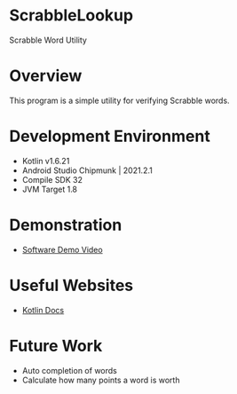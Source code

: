 # ScrabbleLookup
Scrabble Word Utility

# Overview
This program is a simple utility for verifying Scrabble words.

# Development Environment
* Kotlin v1.6.21
* Android Studio Chipmunk | 2021.2.1
* Compile SDK 32
* JVM Target 1.8

# Demonstration
* [Software Demo Video](https://youtu.be/rv-mRvRsrt0)

# Useful Websites
* [Kotlin Docs](https://kotlinlang.org/docs/home.html)

# Future Work
* Auto completion of words
* Calculate how many points a word is worth
